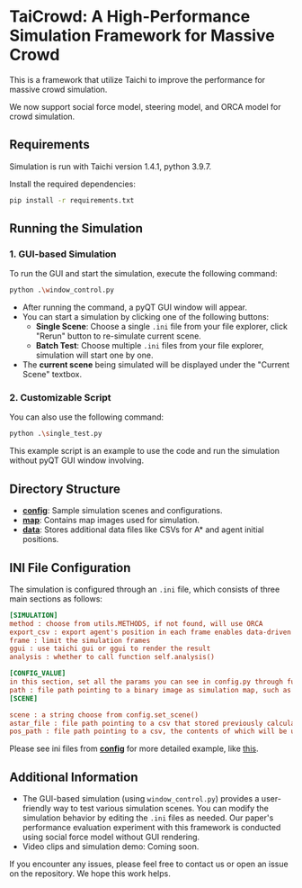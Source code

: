 # TaiCrowd: A High-Performance Simulation Framework for Massive Crowd

This is a framework that utilize Taichi to improve the performance for massive crowd simulation.

We now support social force model, steering model, and ORCA model for crowd simulation.




## Requirements

Simulation is run with Taichi version 1.4.1, python 3.9.7.

Install the required dependencies:

```bash
pip install -r requirements.txt
```



## Running the Simulation

### 1. GUI-based Simulation

To run the GUI and start the simulation, execute the following command:

```bash
python .\window_control.py
```

- After running the command, a pyQT GUI window will appear.
- You can start a simulation by clicking one of the following buttons:
  - **Single Scene**: Choose a single `.ini` file from your file explorer, click "Rerun" button to re-simulate current scene.
  - **Batch Test**: Choose multiple `.ini` files from your file explorer, simulation will start one by one.
- The **current scene** being simulated will be displayed under the "Current Scene" textbox.

### 2. Customizable Script

You can also use the following command:

```bash
python .\single_test.py
```

This example script is an example to use the code and run the simulation without pyQT GUI window involving.



## Directory Structure

- **[config](./config)**: Sample simulation scenes and configurations.
- **[map](./map)**: Contains map images used for simulation.
- **[data](./data)**: Stores additional data files like CSVs for A* and agent initial positions.



## INI File Configuration

The simulation is configured through an `.ini` file, which consists of three main sections as follows: 

```ini
[SIMULATION]
method : choose from utils.METHODS, if not found, will use ORCA
export_csv : export agent's position in each frame enables data-driven crowd simulation with professional rendering engines using exported data. you can adjust the output file format in export_crowd_simulation() in window_control.py
frame : limit the simulation frames
ggui : use taichi gui or ggui to render the result
analysis : whether to call function self.analysis()

[CONFIG_VALUE]
in this section, set all the params you can see in config.py through function set()
path : file path pointing to a binary image as simulation map, such as ./map/maze.png
[SCENE]

scene : a string choose from config.set_scene()
astar_file : file path pointing to a csv that stored previously calculated A* results, such as ./data/astar_maze_rl140.csv
pos_path : file path pointing to a csv, the contents of which will be used as the initial location of the agent, such as ./data/Amaze_group_pos0_v1.csv
```

Please see ini files from **[config](./config)** for more detailed example, like [this](./config/Amaze_nogroup.ini).



## Additional Information

- The GUI-based simulation (using `window_control.py`) provides a user-friendly way to test various simulation scenes. You can modify the simulation behavior by editing the `.ini` files as needed. Our paper's performance evaluation experiment with this framework is conducted using social force model without GUI rendering.
- Video clips and simulation demo: Coming soon.

If you encounter any issues, please feel free to contact us or open an issue on the repository. We hope this work helps.


